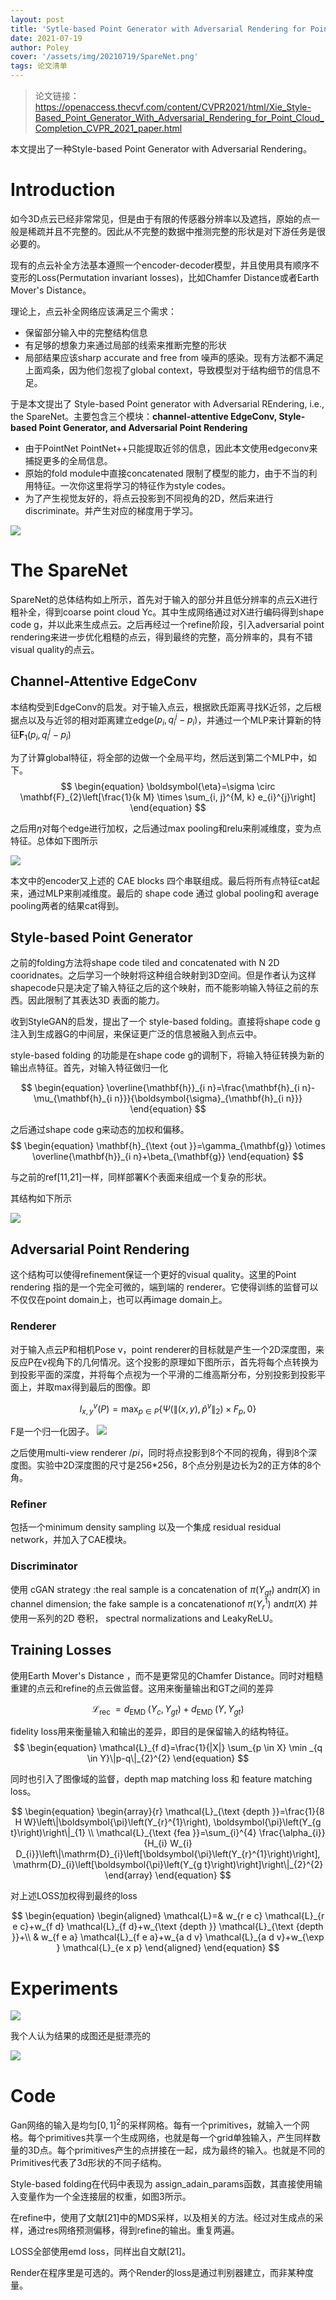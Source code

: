 ```yaml
---
layout: post
title: 'Sytle-based Point Generator with Adversarial Rendering for Point Cloud Competion'
date: 2021-07-19
author: Poley
cover: '/assets/img/20210719/SpareNet.png'
tags: 论文清单
---
```


>论文链接： https://openaccess.thecvf.com/content/CVPR2021/html/Xie_Style-Based_Point_Generator_With_Adversarial_Rendering_for_Point_Cloud_Completion_CVPR_2021_paper.html

本文提出了一种Style-based Point Generator with Adversarial Rendering。

# Introduction
如今3D点云已经非常常见，但是由于有限的传感器分辨率以及遮挡，原始的点一般是稀疏并且不完整的。因此从不完整的数据中推测完整的形状是对下游任务是很必要的。

现有的点云补全方法基本遵照一个encoder-decoder模型，并且使用具有顺序不变形的Loss(Permutation invariant losses)，比如Chamfer Distance或者Earth Mover's Distance。

理论上，点云补全网络应该满足三个需求：
+ 保留部分输入中的完整结构信息
+  有足够的想象力来通过局部的线索来推断完整的形状
+  局部结果应该sharp accurate and free from 噪声的感染。现有方法都不满足上面鸡条，因为他们忽视了global context，导致模型对于结构细节的信息不足。

于是本文提出了 Style-based Point generator with Adversarial REndering, i.e., the SpareNet。主要包含三个模块：**channel-attentive EdgeConv, Style-based Point Generator, and Adversarial Point Rendering**

+ 由于PointNet PointNet++只能提取近邻的信息，因此本文使用edgeconv来捕捉更多的全局信息。
+ 原始的fold module中直接concatenated 限制了模型的能力，由于不当的利用特征。一次你这里将学习的特征作为style codes。
+ 为了产生视觉友好的，将点云投影到不同视角的2D，然后来进行discriminate。并产生对应的梯度用于学习。
  
![](/assets/img/20210719/SpareNetF1.png)

# The SpareNet

SpareNet的总体结构如上所示，首先对于输入的部分并且低分辨率的点云X进行粗补全，得到coarse point cloud Yc。其中生成网络通过对X进行编码得到shape code g，并以此来生成点云。之后再经过一个refine阶段，引入adversarial point rendering来进一步优化粗糙的点云，得到最终的完整，高分辨率的，具有不错visual quality的点云。

## Channel-Attentive EdgeConv

本结构受到EdgeConv的启发。对于输入点云，根据欧氏距离寻找K近邻，之后根据点以及与近邻的相对距离建立edge$\left(p_{i}, q_{i}^{j}-p_{i}\right)$，并通过一个MLP来计算新的特征$\mathbf{F}_{1}\left(p_{i}, q_{i}^{j}-p_{i}\right)$

为了计算global特征，将全部的边做一个全局平均，然后送到第二个MLP中，如下。
$$
\begin{equation}
\boldsymbol{\eta}=\sigma \circ \mathbf{F}_{2}\left[\frac{1}{k M} \times \sum_{i, j}^{M, k} e_{i}^{j}\right]
\end{equation}
$$

之后用$\eta$对每个edge进行加权，之后通过max pooling和relu来削减维度，变为点特征。总体如下图所示

![](/assets/img/20210719/SpareNetF2.png)

本文中的encoder又上述的 CAE blocks 四个串联组成。最后将所有点特征cat起来，通过MLP来削减维度。最后的 shape code 通过 global pooling和 average pooling两者的结果cat得到。

## Style-based Point Generator

之前的folding方法将shape code tiled and concatenated with N 2D cooridnates。之后学习一个映射将这种组合映射到3D空间。但是作者认为这样shapecode只是决定了输入特征之后的这个映射，而不能影响输入特征之前的东西。因此限制了其表达3D 表面的能力。

收到StyleGAN的启发，提出了一个 style-based folding。直接将shape code g注入到生成器G的中间层，来保证更广泛的信息被融入到点云中。

style-based folding 的功能是在shape code g的调制下，将输入特征转换为新的输出点特征。首先，对输入特征做归一化

$$
\begin{equation}
\overline{\mathbf{h}}_{i n}=\frac{\mathbf{h}_{i n}-\mu_{\mathbf{h}_{i n}}}{\boldsymbol{\sigma}_{\mathbf{h}_{i n}}}
\end{equation}
$$

之后通过shape code g来动态的加权和偏移。
$$
\begin{equation}
\mathbf{h}_{\text {out }}=\gamma_{\mathbf{g}} \otimes \overline{\mathbf{h}}_{i n}+\beta_{\mathbf{g}}
\end{equation}
$$

与之前的ref[11,21]一样，同样部署K个表面来组成一个复杂的形状。

其结构如下所示

![](/assets/img/20210719/SpareNetF3.png)

## Adversarial Point Rendering

这个结构可以使得refinement保证一个更好的visual quality。这里的Point rendering 指的是一个完全可微的，端到端的 renderer。它使得训练的监督可以不仅仅在point domain上，也可以再image domain上。

### Renderer

对于输入点云P和相机Pose v，point renderer的目标就是产生一个2D深度图，来反应P在v视角下的几何情况。这个投影的原理如下图所示，首先将每个点转换为到投影平面的深度，并将每个点视为一个平滑的二维高斯分布，分别投影到投影平面上，并取max得到最后的图像。即

$$
\begin{equation}
I_{x, y}^{v}(P)=\max _{p \in P}\left\{\Psi\left(\left\|(x, y), \hat{p}^{v}\right\|_{2}\right) \times F_{p}, 0\right\}
\end{equation}
$$

F是一个归一化因子。
![](/assets/img/20210719/SpareNetF4.png)

之后使用multi-view renderer $/pi$，同时将点投影到8个不同的视角，得到8个深度图。实验中2D深度图的尺寸是256*256，8个点分别是边长为2的正方体的8个角。

### Refiner
包括一个minimum density sampling 以及一个集成 residual residual network，并加入了CAE模块。

### Discriminator
使用 cGAN strategy :the real sample is a concatenation of $\pi(Y_{gt})$ and$\pi(X)$ in channel dimension; the fake sample is a concatenationof  $\pi(Y_{r}^1)$ and$\pi(X)$ 并使用一系列的2D 卷积， spectral normalizations and LeakyReLU。

## Training Losses

使用Earth Mover's Distance ，而不是更常见的Chamfer Distance。同时对粗糙重建的点云和refine的点云做监督。这用来衡量输出和GT之间的差异

$$
\begin{equation}
\mathcal{L}_{\text {rec }}=d_{\text {EMD }}\left(Y_{c}, Y_{g t}\right)+d_{\text {EMD }}\left(Y, Y_{g t}\right)
\end{equation}
$$

fidelity loss用来衡量输入和输出的差异，即目的是保留输入的结构特征。
$$
\begin{equation}
\mathcal{L}_{f d}=\frac{1}{|X|} \sum_{p \in X} \min _{q \in Y}\|p-q\|_{2}^{2}
\end{equation}
$$

同时也引入了图像域的监督，depth map matching loss 和 feature matching loss。

$$
\begin{equation}
\begin{array}{r}
\mathcal{L}_{\text {depth }}=\frac{1}{8 H W}\left\|\boldsymbol{\pi}\left(Y_{r}^{1}\right), \boldsymbol{\pi}\left(Y_{g t}\right)\right\|_{1} \\
\mathcal{L}_{\text {fea }}=\sum_{i}^{4} \frac{\alpha_{i}}{H_{i} W_{i} D_{i}}\left\|\mathrm{D}_{i}\left[\boldsymbol{\pi}\left(Y_{r}^{1}\right)\right], \mathrm{D}_{i}\left[\boldsymbol{\pi}\left(Y_{g t}\right)\right]\right\|_{2}^{2}
\end{array}
\end{equation}
$$

对上述LOSS加权得到最终的loss

$$
\begin{equation}
\begin{aligned}
\mathcal{L}=& w_{r e c} \mathcal{L}_{r e c}+w_{f d} \mathcal{L}_{f d}+w_{\text {depth }} \mathcal{L}_{\text {depth }}+\\
& w_{f e a} \mathcal{L}_{f e a}+w_{a d v} \mathcal{L}_{a d v}+w_{\exp } \mathcal{L}_{e x p}
\end{aligned}
\end{equation}
$$

# Experiments

![](/assets/img/20210719/SpareNetT1.png)

我个人认为结果的成图还是挺漂亮的


![](/assets/img/20210719/SpareNetF5.png)

# Code

 Gan网络的输入是均匀$[0,1]^2$的采样网格。每有一个primitives，就输入一个网格。每个primitives共享一个生成网络，也就是每一个grid单独输入，产生同样数量的3D点。每个primitives产生的点拼接在一起，成为最终的输入。也就是不同的Primitives代表了3d形状的不同子结构。

 Style-based folding在代码中表现为 assign_adain_params函数，其直接使用输入变量作为一个全连接层的权重，如图3所示。

 在refine中，使用了文献[21]中的MDS采样，以及相关的方法。经过对生成点的采样，通过res网络预测偏移，得到refine的输出。重复两遍。

 LOSS全部使用emd loss，同样出自文献[21]。

 Render在程序里是可选的。两个Render的loss是通过判别器建立，而非某种度量。